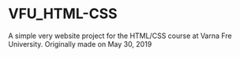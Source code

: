 # VFU_HTML-CSS
 A simple very website project for the HTML/CSS course at Varna Fre University. Originally made on May 30, 2019
